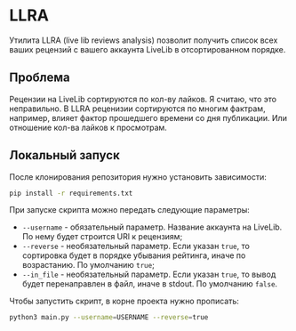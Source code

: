 
# LLRA

Утилита LLRA (live lib reviews analysis) позволит получить список всех ваших рецензий с вашего аккаунта LiveLib в отсортированном порядке.

## Проблема
Рецензии на LiveLib сортируются по кол-ву лайков. Я считаю, что это неправильно. В LLRA реценизии сортируются по многим фактрам, например, влияет фактор прошедшего времени со дня публикации. Или отношение кол-ва лайков к просмотрам.

## Локальный запуск
После клонирования репозитория нужно установить зависимости:
```bash
pip install -r requirements.txt
```

При запуске скрипта можно передать следующие параметры:

- `--username` - обязательный параметр. Название аккаунта на LiveLib. По нему будет строится URl к рецензиям;
- `--reverse` - необязательный параметр. Если указан `true`, то сортировка будет в порядке убывания рейтинга, иначе по возрастанию. По умолчанию `true`;
- `--in_file` - необязательный параметр. Если указан `true`, то вывод будет перенаправлен в файл, иначе в stdout. По умолчанию `false`.

Чтобы запустить скрипт, в корне проекта нужно прописать:
```bash
python3 main.py --username=USERNAME --reverse=true
```
